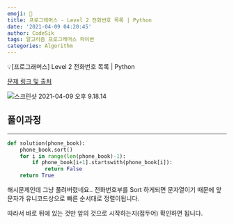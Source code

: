 ```yaml
---
emoji: 🧢
title: 프로그래머스 - Level 2 전화번호 목록 | Python
date: '2021-04-09 04:20:45'
author: CodeSik
tags: 알고리즘 프로그래머스 파이썬
categories: Algorithm
---
```


<p class="callout"> 💡[프로그래머스] Level 2 전화번호 목록 | Python</p>


[문제 링크 및 출처](https://programmers.co.kr/learn/courses/30/lessons/42576)

![스크린샷 2021-04-09 오후 9.18.14](https://i.imgur.com/gO0Teg4.png)

## 풀이과정
---

```python
def solution(phone_book):
    phone_book.sort()
    for i in range(len(phone_book)-1):
        if phone_book[i+1].startswith(phone_book[i]):
            return False  
    return True
```

해시문제인데 그냥 풀려버렸네요..
전화번호부를 Sort 하게되면 문자열이기 때문에 앞 문자가 유니코드상으로 빠른 순서대로 정렬이됩니다.

따라서 바로 뒤에 있는 것만 앞의 것으로 시작하는지(접두어) 확인하면 됩니다.

```toc
```
